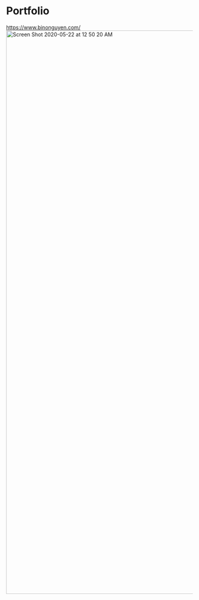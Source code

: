# Portfolio
https://www.binonguyen.com/
<img width="1519" alt="Screen Shot 2020-05-22 at 12 50 20 AM" src="https://user-images.githubusercontent.com/38637651/82635645-3dbf5280-9bc6-11ea-8fbc-2bd503b46b88.png">
